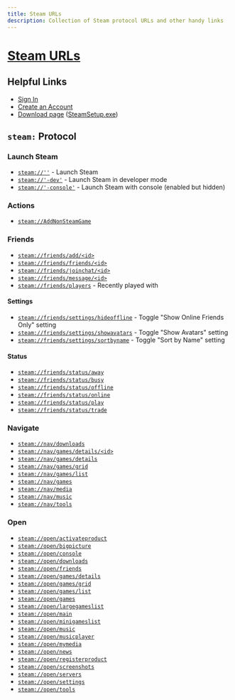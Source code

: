 ```yaml
---
title: Steam URLs
description: Collection of Steam protocol URLs and other handy links
---
```


[Steam URLs][project]
=====================

Helpful Links
-------------

  * [Sign In](https://steamcommunity.com/login/home/)
  * [Create an Account](https://store.steampowered.com/join/)
  * [Download page](https://store.steampowered.com/about/) ([SteamSetup.exe](http://media.steampowered.com/client/installer/SteamSetup.exe))

`steam:` Protocol
-----------------

### Launch Steam

* [`steam://''`](steam://'') - Launch Steam
* [`steam://'-dev'`](steam://'-dev') - Launch Steam in developer mode
* [`steam://'-console'`](steam://'-console') - Launch Steam with console (enabled but hidden)

### Actions

* [`steam://AddNonSteamGame`](steam://AddNonSteamGame)

### Friends

* [`steam://friends/add/<id>`](steam://friends/add/76561197970552458)
* [`steam://friends/friends/<id>`](steam://friends/friends/76561197970552458)
* [`steam://friends/joinchat/<id>`](steam://joinchat/friends/76561197970552458)
* [`steam://friends/message/<id>`](steam://message/friends/76561197970552458)
* [`steam://friends/players`](steam://friends/players) - Recently played with

#### Settings

* [`steam://friends/settings/hideoffline`](steam://friends/settings/hideoffline) - Toggle "Show Online Friends Only" setting
* [`steam://friends/settings/showavatars`](steam://friends/settings/showavatars) - Toggle "Show Avatars" setting
* [`steam://friends/settings/sortbyname`](steam://friends/settings/sortbyname) - Toggle "Sort by Name" setting

#### Status

* [`steam://friends/status/away`](steam://friends/status/away)
* [`steam://friends/status/busy`](steam://friends/status/busy)
* [`steam://friends/status/offline`](steam://friends/status/offline)
* [`steam://friends/status/online`](steam://friends/status/online)
* [`steam://friends/status/play`](steam://friends/status/play)
* [`steam://friends/status/trade`](steam://friends/status/trade)

### Navigate

* [`steam://nav/downloads`](steam://nav/downloads)
* [`steam://nav/games/details/<id>`](steam://nav/games/details/440)
* [`steam://nav/games/details`](steam://nav/games/details)
* [`steam://nav/games/grid`](steam://nav/games/grid)
* [`steam://nav/games/list`](steam://nav/games/list)
* [`steam://nav/games`](steam://nav/games)
* [`steam://nav/media`](steam://nav/media)
* [`steam://nav/music`](steam://nav/music)
* [`steam://nav/tools`](steam://nav/tools)

### Open

* [`steam://open/activateproduct`](steam://open/activateproduct)
* [`steam://open/bigpicture`](steam://open/bigpicture)
* [`steam://open/console`](steam://open/console)
* [`steam://open/downloads`](steam://open/downloads)
* [`steam://open/friends`](steam://open/friends)
* [`steam://open/games/details`](steam://open/games/details)
* [`steam://open/games/grid`](steam://open/games/grid)
* [`steam://open/games/list`](steam://open/games/list)
* [`steam://open/games`](steam://open/games)
* [`steam://open/largegameslist`](steam://open/largegameslist)
* [`steam://open/main`](steam://open/main)
* [`steam://open/minigameslist`](steam://open/minigameslist)
* [`steam://open/music`](steam://open/music)
* [`steam://open/musicplayer`](steam://open/musicplayer)
* [`steam://open/mymedia`](steam://open/mymedia)
* [`steam://open/news`](steam://open/news)
* [`steam://open/registerproduct`](steam://open/registerproduct)
* [`steam://open/screenshots`](steam://open/screenshots)
* [`steam://open/servers`](steam://open/servers)
* [`steam://open/settings`](steam://open/settings)
* [`steam://open/tools`](steam://open/tools)

[project]: https://github.com/j-/steam-urls
